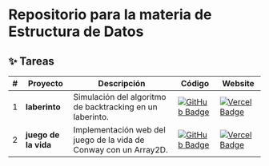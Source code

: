 # Repositorio para la materia de Estructura de Datos

## ✨ Tareas

|  #   | Proyecto         | Descripción                                                              | Código                                                                                                                                                                                   | Website                                                       |
| --- | ---------------- | ------------------------------------------------------------------------ | ---------------------------------------------------------------------------------------------------------------------------------------------------------------------------------------- | ------------------------------------------------------------- |
| 1   | **laberinto** | Simulación del algoritmo de backtracking en un laberinto.  | [![GitHub Badge](https://img.shields.io/badge/Código-181717?logo=github&logoColor=fff&style=flat-square)](https://github.com/JUANIMAN/Estructura-de-datos/tree/main/Laberinto) | [![Vercel Badge](https://img.shields.io/badge/Website-000?logo=vercel&logoColor=fff&style=flat-square)](https://laberinto-six.vercel.app/) |
| 2   | **juego de la vida** | Implementación web del juego de la vida de Conway con un Array2D. | [![GitHub Badge](https://img.shields.io/badge/Código-181717?logo=github&logoColor=fff&style=flat-square)](https://github.com/JUANIMAN/Estructura-de-datos/tree/main/tarea6) | [![Vercel Badge](https://img.shields.io/badge/Website-000?logo=vercel&logoColor=fff&style=flat-square)](https://game-of-life-beige-five.vercel.app/) |
